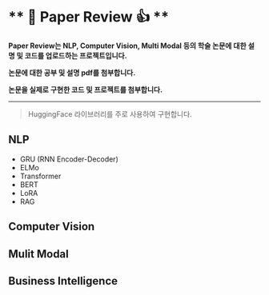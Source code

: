 # ** :star_struck: Paper Review :+1: **

**Paper Review는 NLP, Computer Vision, Multi Modal 등의 학술 논문에 대한 설명 및 코드를 업로드하는 프로젝트입니다.**      
   
**논문에 대한 공부 및 설명 pdf를 첨부합니다.**      
   
**논문을 실제로 구현한 코드 및 프로젝트를 첨부합니다.**   
* * *
> HuggingFace 라이브러리를 주로 사용하여 구현합니다.


## NLP
- GRU (RNN Encoder-Decoder)
- ELMo
- Transformer
- BERT
- LoRA
- RAG
## Computer Vision

## Mulit Modal

## Business Intelligence
